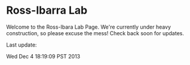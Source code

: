 # Ross-Ibarra Lab

Welcome to the Ross-Ibara Lab Page. We're currently under heavy construction, so please excuse the mess! Check back soon for updates. 

Last update:


Wed Dec  4 18:19:09 PST 2013
